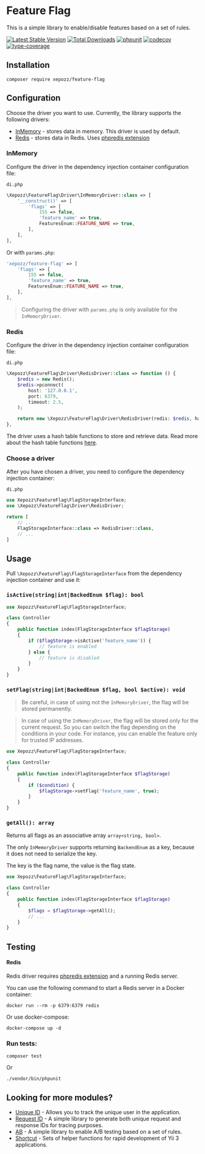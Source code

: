# Feature Flag

This is a simple library to enable/disable features based on a set of rules.

[![Latest Stable Version](https://poser.pugx.org/xepozz/feature-flag/v/stable.svg)](https://packagist.org/packages/xepozz/feature-flag)
[![Total Downloads](https://poser.pugx.org/xepozz/feature-flag/downloads.svg)](https://packagist.org/packages/xepozz/feature-flag)
[![phpunit](https://github.com/xepozz/feature-flag/workflows/PHPUnit/badge.svg)](https://github.com/xepozz/feature-flag/actions)
[![codecov](https://codecov.io/gh/xepozz/feature-flag/branch/master/graph/badge.svg?token=UREXAOUHTJ)](https://codecov.io/gh/xepozz/feature-flag)
[![type-coverage](https://shepherd.dev/github/xepozz/feature-flag/coverage.svg)](https://shepherd.dev/github/xepozz/feature-flag)

## Installation

```shell
composer require xepozz/feature-flag
```

## Configuration

Choose the driver you want to use. Currently, the library supports the following drivers:
- [InMemory](src/Driver/InMemoryDriver.php) - stores data in memory. This driver is used by default.
- [Redis](src/Driver/RedisDriver.php) - stores data in Redis. Uses [phpredis extension](https://github.com/phpredis/phpredis#installation)

### InMemory

Configure the driver in the dependency injection container configuration file:

`di.php`
```php
\Xepozz\FeatureFlag\Driver\InMemoryDriver::class => [
    '__construct()' => [
        'flags' => [
            155 => false,
            'feature_name' => true,
            FeaturesEnum::FEATURE_NAME => true,
        ],
    ],
],
```

Or with `params.php`:

```php
'xepozz/feature-flag' => [
    'flags' => [
        155 => false,
        'feature_name' => true,
        FeaturesEnum::FEATURE_NAME => true,
    ],
],
```

> Configuring the driver with `params.php` is only available for the `InMemoryDriver`.

### Redis

Configure the driver in the dependency injection container configuration file:

`di.php`
```php
\Xepozz\FeatureFlag\Driver\RedisDriver::class => function () {
    $redis = new Redis();
    $redis->pconnect(
        host: '127.0.0.1',
        port: 6379,
        timeout: 2.5,
    );

    return new \Xepozz\FeatureFlag\Driver\RedisDriver(redis: $redis, hashTableKey: 'ab');
},
```

The driver uses a hash table functions to store and retrieve data.
Read more about the hash table functions [here](https://redis.io/commands/?group=hash).

### Choose a driver

After you have chosen a driver, you need to configure the dependency injection container:

`di.php`

```php
use Xepozz\FeatureFlag\FlagStorageInterface;
use \Xepozz\FeatureFlag\Driver\RedisDriver;

return [
    // ...
    FlagStorageInterface::class => RedisDriver::class,
    // ...
]
````

## Usage

Pull `\Xepozz\FeatureFlag\FlagStorageInterface` from the dependency injection container and use it:

### `isActive(string|int|BackedEnum $flag): bool`

```php
use Xepozz\FeatureFlag\FlagStorageInterface;

class Controller
{
    public function index(FlagStorageInterface $flagStorage)
    {
        if ($flagStorage->isActive('feature_name')) {
            // feature is enabled
        } else {
            // feature is disabled
        }
    }
}
```

### `setFlag(string|int|BackedEnum $flag, bool $active): void`

> Be careful, in case of using not the `InMemoryDriver`, the flag will be stored permanently.

> In case of using the `InMemoryDriver`, the flag will be stored only for the current request. 
> So you can switch the flag depending on the conditions in your code. 
> For instance, you can enable the feature only for trusted IP addresses.

```php
use Xepozz\FeatureFlag\FlagStorageInterface;

class Controller
{
    public function index(FlagStorageInterface $flagStorage)
    {
        if ($condition) {
            $flagStorage->setFlag('feature_name', true);
        }
    }
}
```

### `getAll(): array`

Returns all flags as an associative array `array<string, bool>`. 

The only `InMemoryDriver` supports returning `BackendEnum` as a key, because it does not need to serialize the key.

The key is the flag name, the value is the flag state.

```php
use Xepozz\FeatureFlag\FlagStorageInterface;

class Controller
{
    public function index(FlagStorageInterface $flagStorage)
    {
        $flags = $flagStorage->getAll();
        // ...
    }
}
```

## Testing

#### Redis

Redis driver requires [phpredis extension](https://github.com/phpredis/phpredis) and a running Redis server. 

You can use the following command to start a Redis server in a Docker container:

```shell
docker run --rm -p 6379:6379 redis
```

Or use docker-compose:

```shell
docker-compose up -d
```

### Run tests:

```shell
composer test
```
Or
```shell
./vendor/bin/phpunit
```

## Looking for more modules?

- [Unique ID](https://github.com/xepozz/unique-id) - Allows you to track the unique user in the application.
- [Request ID](https://github.com/xepozz/request-id) - A simple library to generate both unique request and response IDs for tracing purposes.
- [AB](https://github.com/xepozz/ab) - A simple library to enable A/B testing based on a set of rules.
- [Shortcut](https://github.com/xepozz/shortcut) - Sets of helper functions for rapid development of Yii 3 applications.

 


